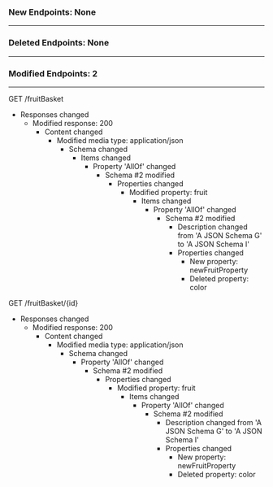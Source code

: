 ### New Endpoints: None
-----------------------

### Deleted Endpoints: None
---------------------------

### Modified Endpoints: 2
-------------------------
GET /fruitBasket
- Responses changed
  - Modified response: 200
    - Content changed
      - Modified media type: application/json
        - Schema changed
          - Items changed
            - Property 'AllOf' changed
              - Schema #2 modified
                - Properties changed
                  - Modified property: fruit
                    - Items changed
                      - Property 'AllOf' changed
                        - Schema #2 modified
                          - Description changed from 'A JSON Schema G' to 'A JSON Schema I'
                          - Properties changed
                            - New property: newFruitProperty
                            - Deleted property: color

GET /fruitBasket/{id}
- Responses changed
  - Modified response: 200
    - Content changed
      - Modified media type: application/json
        - Schema changed
          - Property 'AllOf' changed
            - Schema #2 modified
              - Properties changed
                - Modified property: fruit
                  - Items changed
                    - Property 'AllOf' changed
                      - Schema #2 modified
                        - Description changed from 'A JSON Schema G' to 'A JSON Schema I'
                        - Properties changed
                          - New property: newFruitProperty
                          - Deleted property: color

